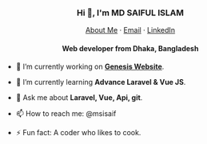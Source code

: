 <p align="center">
  <h3 align="center">Hi 👋, I'm MD SAIFUL ISLAM</h3>
</p>
<p align="center">
    <a href="https://msisaif.com">About Me</a>
    ·
    <a href="mailto:msisaif.com@gmail.com">Email</a>
    ·
    <a href="https://linkedin.com/in/msisaif/">LinkedIn</a>
</p>
<p align="center">
  <h4 align="center">Web developer from Dhaka, Bangladesh</h4>
</p>

- 🔭 I’m currently working on **[Genesis Website](https://www.genesisedu.info/)**.

- 🌱 I’m currently learning **Advance Laravel & Vue JS**.

- 💬 Ask me about **Laravel, Vue, Api, git**.

- 📫 How to reach me: @msisaif

- ⚡ Fun fact: A coder who likes to cook.
